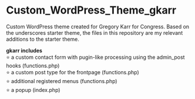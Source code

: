 # Custom_WordPress_Theme_gkarr
Custom WordPress theme created for Gregory Karr for Congress. Based on the underscores starter theme, the files in this repository are my relevant additions to the starter theme.

**gkarr includes**  
⭐ a custom contact form with pugin-like processing using the admin_post hooks (functions.php)  
⭐ a custom post type for the frontpage (functions.php)  
⭐ additional registered menus (functions.php)  
⭐ a popup (index.php)  

